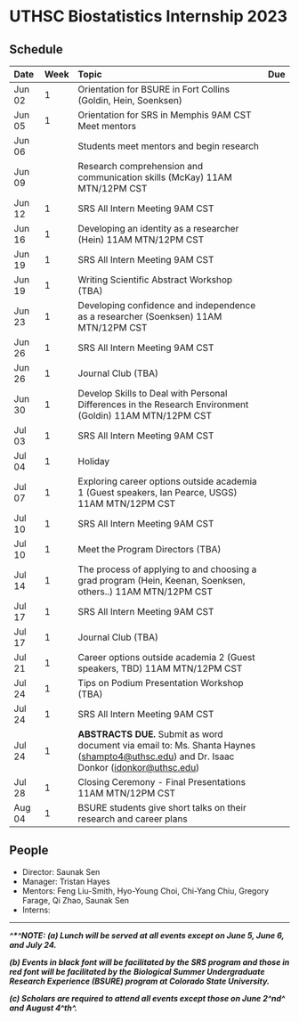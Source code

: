 # UTHSC Biostatistics Internship 2023


## Schedule
| Date           | Week  | Topic                                   | Due
| :------------- | :-------- | :---------------------------------- | :----
|Jun 02 |  1   | Orientation for BSURE in Fort Collins (Goldin, Hein, Soenksen)          |
|Jun 05 |  1   | Orientation for SRS in Memphis 9AM CST<br> Meet mentors         |
|Jun 06 |      | Students meet mentors and begin research          |
|Jun 09 |      | Research comprehension and communication skills (McKay)   11AM MTN/12PM CST       |
|Jun 12 |  1   | SRS All Intern Meeting 9AM CST         |
|Jun 16 |  1   | Developing an identity as a researcher (Hein)   11AM MTN/12PM CST          |
|Jun 19 |  1   | SRS All Intern Meeting 9AM CST         |
|Jun 19 |  1   | Writing Scientific Abstract Workshop (TBA)          |
|Jun 23 |  1   | Developing confidence and independence as a researcher (Soenksen)   11AM MTN/12PM CST          |
|Jun 26 |  1   | SRS All Intern Meeting 9AM CST         |
|Jun 26 |  1   | Journal Club (TBA)          |
|Jun 30 |  1   | Develop Skills to Deal with Personal Differences in the Research Environment (Goldin)   11AM MTN/12PM CST          |
|Jul 03 |  1   | SRS All Intern Meeting 9AM CST         |
|Jul 04 |  1   | Holiday          |
|Jul 07 |  1   | Exploring career options outside academia 1 (Guest speakers, Ian Pearce, USGS)   11AM MTN/12PM CST          |
|Jul 10 |  1   | SRS All Intern Meeting 9AM CST         |
|Jul 10 |  1   | Meet the Program Directors (TBA)         |
|Jul 14 |  1   | The process of applying to and choosing a grad program (Hein, Keenan, Soenksen, others..)   11AM MTN/12PM CST          |
|Jul 17 |  1   | SRS All Intern Meeting 9AM CST         |
|Jul 17 |  1   | Journal Club (TBA)          |
|Jul 21 |  1   | Career options outside academia 2 (Guest speakers, TBD)   11AM MTN/12PM CST          |
|Jul 24 |  1   | Tips on Podium Presentation Workshop (TBA)          |
|Jul 24 |  1   | SRS All Intern Meeting 9AM CST         |
|Jul 24 |  1   | **ABSTRACTS DUE.** Submit as word document via email to: Ms. Shanta Haynes (<shampto4@uthsc.edu>) and Dr. Isaac Donkor (<idonkor@uthsc.edu>)          |
|Jul 28 |  1   | Closing Ceremony - Final Presentations   11AM MTN/12PM CST          |
|Aug 04 |  1   | BSURE students give short talks on their research and career plans          |

## People
- Director: Saunak Sen
- Manager: Tristan Hayes
- Mentors: Feng Liu-Smith, Hyo-Young Choi, Chi-Yang Chiu, Gregory Farage, Qi Zhao, Saunak Sen
- Interns:

---

***^\*^NOTE: (a) Lunch will be served at all events except on June 5,
June 6, and July 24.***

***(b) Events in black font will be facilitated by the SRS program and
those in red font will be facilitated by the*** ***Biological Summer
Undergraduate Research Experience (BSURE) program at Colorado State
University.***

***(c) Scholars are required to attend all events except those on June
2^nd^ and August 4^th^.***

